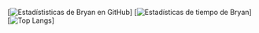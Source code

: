 
 [![Estadístisticas de Bryan en GitHub](https://github-readme-stats.vercel.app/api?username=ElLuchoMan&show_icons=true&theme=radical&count_private=true&locale=es&include_all_commits=true)]
[![Estadísticas de tiempo de Bryan](https://github-readme-stats.vercel.app/api/wakatime?username=ElLuchoMan)]
[![Top Langs](https://github-readme-stats.vercel.app/api/top-langs/?username=ElLuchoMan&layout=compact&show_icons=true&theme=radical&locale=es)]


